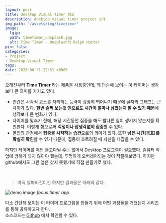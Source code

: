 ```yaml
---
layout: post
title: Desktop Visual Timer 회고
description: desktop visual timer project 소개
img_path: "/assets/img/timetimer"
image:
  lqip:
  path: timetimer_unsplash.jpg
  alt: Time Timer - Unsplash의 Ralph Hutter
pin: false
categories:
- Project
- Desktop Visual Timer
tags:
date: 2023-08-31 22:51 +0900
---
```

오래전부터 **Time Timer** 라는 제품을 사용중인데, 꽤 단순해 보이는 이 타이머는 생각보다 큰 의미를 가지고 있다.

- 인간은 시각적 요소를 처리하는 능력이 굉장히 띄어나기 때문에 글자와 그래프는 큰 차이가 있다. **한번 슬쩍 보는것 만으로도 시간이 얼마나 남았는지 알 수 있기 때문**에 생각보다 큰 변화가 있다.
- 타이머를 맞추기 전에, 해당 시간동안 집중을 해도 별다른 일이 생기지 않는지를 확인한다. 이렇게 함으로써 **걱정이나 잡생각없이 집중**할 수 있다.
- 몰입의 관점에서 **집중을 시작하는 습관**으로의 의미가 있다. 또한 **남은 시간(목표)를 확실히 확인**할 수 있기 때문에, 집중이 흐트려질 때 자신을 다잡을 수 있다.

하지만 타이머를 매번 들고다닐 수는 없어서 Desktop 프로그램이 필요했다. 컴퓨터 작업에 방해가 되지 않아야 했는데, 투명하게 오버레이되는 것이 적절해보였다. 하지만 github에서도 그런 앱은 찾지 못했기에 직접 만들기로 했다.

<br/>

> 아직 알파버전이긴 하지만 결과물은 아래와 같다.

![demo image](demo.gif)
_focus timer app_

다소 간단해 보이는 이 타이머 프로그램을 만들기 위해 어떤 과정들을 거쳤는지 시리즈를 통해 공유하고자 한다.  
소스코드는 [Github](https://github.com/songi255/focus-timer) 에서 확인할 수 있다.
